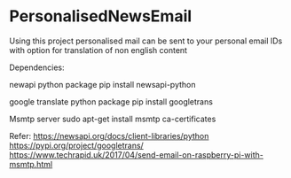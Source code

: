 # PersonalisedNewsEmail
Using this project personalised mail can be sent to your personal email IDs with option for translation of non english content

Dependencies:

newapi python package
pip install newsapi-python

google translate python package
pip install googletrans

Msmtp server
sudo apt-get install msmtp ca-certificates

Refer: 
https://newsapi.org/docs/client-libraries/python
https://pypi.org/project/googletrans/
https://www.techrapid.uk/2017/04/send-email-on-raspberry-pi-with-msmtp.html
